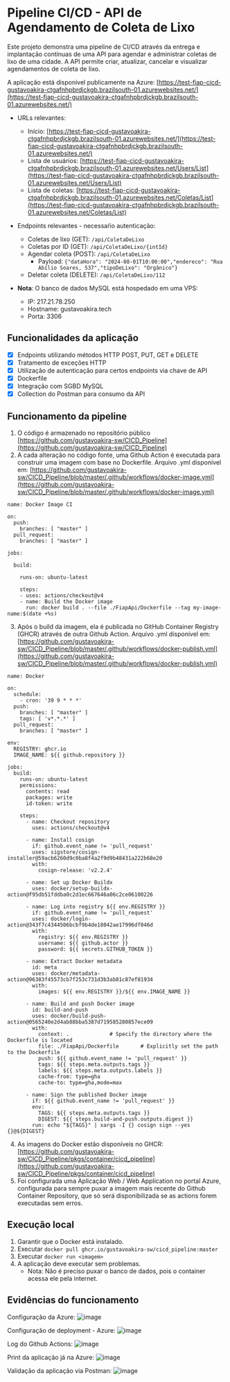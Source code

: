 
# Pipeline CI/CD - API de Agendamento de Coleta de Lixo

Este projeto demonstra uma pipeline de CI/CD através da entrega e implantação contínuas de uma API para agendar e administrar coletas de lixo de uma cidade. A API permite criar, atualizar, cancelar e visualizar agendamentos de coleta de lixo.

A aplicação está disponível publicamente na Azure: [https://test-fiap-cicd-gustavoakira-ctgafnhpbrdjckgb.brazilsouth-01.azurewebsites.net/](https://test-fiap-cicd-gustavoakira-ctgafnhpbrdjckgb.brazilsouth-01.azurewebsites.net/)

- URLs relevantes:
	- Início: [https://test-fiap-cicd-gustavoakira-ctgafnhpbrdjckgb.brazilsouth-01.azurewebsites.net/](https://test-fiap-cicd-gustavoakira-ctgafnhpbrdjckgb.brazilsouth-01.azurewebsites.net/)
	- Lista de usuários: [https://test-fiap-cicd-gustavoakira-ctgafnhpbrdjckgb.brazilsouth-01.azurewebsites.net/Users/List](https://test-fiap-cicd-gustavoakira-ctgafnhpbrdjckgb.brazilsouth-01.azurewebsites.net/Users/List)
	- Lista de coletas: [https://test-fiap-cicd-gustavoakira-ctgafnhpbrdjckgb.brazilsouth-01.azurewebsites.net/Coletas/List](https://test-fiap-cicd-gustavoakira-ctgafnhpbrdjckgb.brazilsouth-01.azurewebsites.net/Coletas/List)

- Endpoints relevantes - necessaŕio autenticação:
	- Coletas de lixo (GET): `/api/ColetaDeLixo`
	- Coletas por ID (GET): `/api/ColetaDeLixo/{intId}`
	- Agendar coleta (POST): `/api/ColetaDeLixo`
		- Payload: `{"dataHora": "2024-08-01T10:00:00","endereco": "Rua Abílio Soares, 537","tipoDeLixo": "Orgânico"}`
	- Deletar coleta (DELETE): `/api/ColetaDeLixo/112`

- **Nota**: O banco de dados MySQL está hospedado em uma VPS:
	- IP: 217.21.78.250
	- Hostname: gustavoakira.tech
	- Porta: 3306

## Funcionalidades da aplicação
- [x] Endpoints utilizando métodos HTTP POST, PUT, GET e DELETE
- [x] Tratamento de exceções HTTP
- [x] Utilização de autenticação para certos endpoints via chave de API
- [x] Dockerfile
- [x] Integração com SGBD MySQL
- [x] Collection do Postman para consumo da API

## Funcionamento da pipeline
1. O código é armazenado no repositório público [https://github.com/gustavoakira-sw/CICD_Pipeline](https://github.com/gustavoakira-sw/CICD_Pipeline)
2. A cada alteração no código fonte, uma Github Action é executada para construir uma imagem com base no Dockerfile. Arquivo .yml disponível em: [https://github.com/gustavoakira-sw/CICD_Pipeline/blob/master/.github/workflows/docker-image.yml](https://github.com/gustavoakira-sw/CICD_Pipeline/blob/master/.github/workflows/docker-image.yml)
```
name: Docker Image CI

on:
  push:
    branches: [ "master" ]
  pull_request:
    branches: [ "master" ]

jobs:

  build:

    runs-on: ubuntu-latest

    steps:
    - uses: actions/checkout@v4
    - name: Build the Docker image
      run: docker build . --file ./FiapApi/Dockerfile --tag my-image-name:$(date +%s)
```
3. Após o build da imagem, ela é publicada no GitHub Container Registry (GHCR) através de outra Github Action. Arquivo .yml disponível em: [https://github.com/gustavoakira-sw/CICD_Pipeline/blob/master/.github/workflows/docker-publish.yml](https://github.com/gustavoakira-sw/CICD_Pipeline/blob/master/.github/workflows/docker-publish.yml)
```
name: Docker

on:
  schedule:
    - cron: '39 9 * * *'
  push:
    branches: [ "master" ]
    tags: [ 'v*.*.*' ]
  pull_request:
    branches: [ "master" ]

env:
  REGISTRY: ghcr.io
  IMAGE_NAME: ${{ github.repository }}

jobs:
  build:
    runs-on: ubuntu-latest
    permissions:
      contents: read
      packages: write
      id-token: write

    steps:
      - name: Checkout repository
        uses: actions/checkout@v4

      - name: Install cosign
        if: github.event_name != 'pull_request'
        uses: sigstore/cosign-installer@59acb6260d9c0ba8f4a2f9d9b48431a222b68e20
        with:
          cosign-release: 'v2.2.4'

      - name: Set up Docker Buildx
        uses: docker/setup-buildx-action@f95db51fddba0c2d1ec667646a06c2ce06100226

      - name: Log into registry ${{ env.REGISTRY }}
        if: github.event_name != 'pull_request'
        uses: docker/login-action@343f7c4344506bcbf9b4de18042ae17996df046d
        with:
          registry: ${{ env.REGISTRY }}
          username: ${{ github.actor }}
          password: ${{ secrets.GITHUB_TOKEN }}

      - name: Extract Docker metadata
        id: meta
        uses: docker/metadata-action@96383f45573cb7f253c731d3b3ab81c87ef81934
        with:
          images: ${{ env.REGISTRY }}/${{ env.IMAGE_NAME }}

      - name: Build and push Docker image
        id: build-and-push
        uses: docker/build-push-action@0565240e2d4ab88bba5387d719585280857ece09
        with:
          context: .             # Specify the directory where the Dockerfile is located
          file: ./FiapApi/Dockerfile       # Explicitly set the path to the Dockerfile
          push: ${{ github.event_name != 'pull_request' }}
          tags: ${{ steps.meta.outputs.tags }}
          labels: ${{ steps.meta.outputs.labels }}
          cache-from: type=gha
          cache-to: type=gha,mode=max

      - name: Sign the published Docker image
        if: ${{ github.event_name != 'pull_request' }}
        env:
          TAGS: ${{ steps.meta.outputs.tags }}
          DIGEST: ${{ steps.build-and-push.outputs.digest }}
        run: echo "${TAGS}" | xargs -I {} cosign sign --yes {}@${DIGEST}
```

4. As imagens do Docker estão disponíveis no GHCR: [https://github.com/gustavoakira-sw/CICD_Pipeline/pkgs/container/cicd_pipeline](https://github.com/gustavoakira-sw/CICD_Pipeline/pkgs/container/cicd_pipeline)
5. Foi configurada uma Aplicação Web / Web Application no portal Azure, configurada para sempre puxar a imagem mais recente do Github Container Repository, que só será disponibilizada se as actions forem executadas sem erros.

## Execução local

1. Garantir que o Docker está instalado.
2. Executar `docker pull ghcr.io/gustavoakira-sw/cicd_pipeline:master`
3. Executar `docker run <imagem>`
4. A aplicação deve executar sem problemas.
	- Nota: Não é preciso puxar o banco de dados, pois o container acessa ele pela internet.

## Evidências do funcionamento

Configuração da Azure:
![image](https://github.com/user-attachments/assets/316b666b-a608-4ce9-a019-c1f2e45bc4d2)

Configuração de deployment - Azure:
![image](https://github.com/user-attachments/assets/9d6f11f8-a55d-43cb-ab51-2a09a91339e8)

Log do Github Actions:
![image](https://github.com/user-attachments/assets/2cf83099-2e0d-4b0f-b4ad-dbefc78c5e5f)

Print da aplicação já na Azure:
![image](https://github.com/user-attachments/assets/ba8a9ee1-9345-4563-aa5a-079da0f6402c)

Validação da aplicação via Postman:
![image](https://github.com/user-attachments/assets/74f63d3c-b671-41c6-864b-c7e7e389953d)

